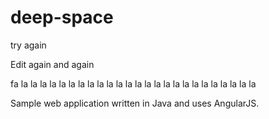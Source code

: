 # deep-space

try again


Edit again and again

fa la la la la la la la la la la la la la la la la la la la la la la la la la

Sample web application written in Java and uses AngularJS.
